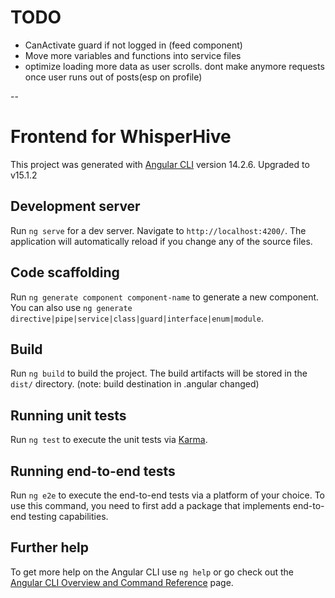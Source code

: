 # TODO

- CanActivate guard if not logged in (feed component)
- Move more variables and functions into service files
- optimize loading more data as user scrolls. dont make anymore requests once user runs out of posts(esp on profile)

--

# Frontend for WhisperHive

This project was generated with [Angular CLI](https://github.com/angular/angular-cli) version 14.2.6.
Upgraded to v15.1.2

## Development server

Run `ng serve` for a dev server. Navigate to `http://localhost:4200/`. The application will automatically reload if you change any of the source files.

## Code scaffolding

Run `ng generate component component-name` to generate a new component. You can also use `ng generate directive|pipe|service|class|guard|interface|enum|module`.

## Build

Run `ng build` to build the project. The build artifacts will be stored in the `dist/` directory. (note: build destination in .angular changed)

## Running unit tests

Run `ng test` to execute the unit tests via [Karma](https://karma-runner.github.io).

## Running end-to-end tests

Run `ng e2e` to execute the end-to-end tests via a platform of your choice. To use this command, you need to first add a package that implements end-to-end testing capabilities.

## Further help

To get more help on the Angular CLI use `ng help` or go check out the [Angular CLI Overview and Command Reference](https://angular.io/cli) page.
